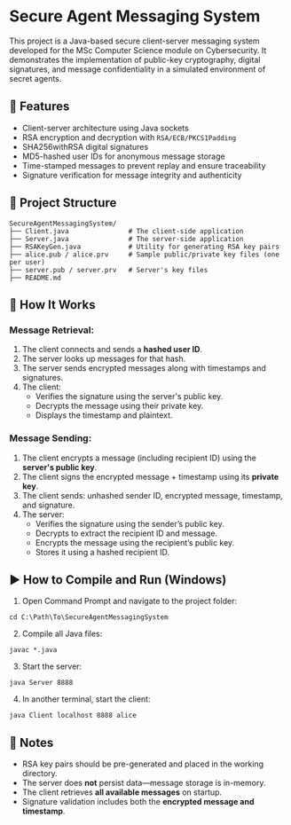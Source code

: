 # Secure Agent Messaging System

This project is a Java-based secure client-server messaging system developed for the MSc Computer Science module on Cybersecurity. It demonstrates the implementation of public-key cryptography, digital signatures, and message confidentiality in a simulated environment of secret agents.

## 🔐 Features

- Client-server architecture using Java sockets
- RSA encryption and decryption with `RSA/ECB/PKCS1Padding`
- SHA256withRSA digital signatures
- MD5-hashed user IDs for anonymous message storage
- Time-stamped messages to prevent replay and ensure traceability
- Signature verification for message integrity and authenticity

## 📁 Project Structure

```
SecureAgentMessagingSystem/
├── Client.java               # The client-side application
├── Server.java               # The server-side application
├── RSAKeyGen.java            # Utility for generating RSA key pairs
├── alice.pub / alice.prv     # Sample public/private key files (one per user)
├── server.pub / server.prv   # Server's key files
├── README.md
```

## 🧪 How It Works

### Message Retrieval:
1. The client connects and sends a **hashed user ID**.
2. The server looks up messages for that hash.
3. The server sends encrypted messages along with timestamps and signatures.
4. The client:
   - Verifies the signature using the server's public key.
   - Decrypts the message using their private key.
   - Displays the timestamp and plaintext.

### Message Sending:
1. The client encrypts a message (including recipient ID) using the **server's public key**.
2. The client signs the encrypted message + timestamp using its **private key**.
3. The client sends: unhashed sender ID, encrypted message, timestamp, and signature.
4. The server:
   - Verifies the signature using the sender’s public key.
   - Decrypts to extract the recipient ID and message.
   - Encrypts the message using the recipient’s public key.
   - Stores it using a hashed recipient ID.

## ▶️ How to Compile and Run (Windows)

1. Open Command Prompt and navigate to the project folder:

```
cd C:\Path\To\SecureAgentMessagingSystem
```

2. Compile all Java files:

```
javac *.java
```

3. Start the server:

```
java Server 8888
```

4. In another terminal, start the client:

```
java Client localhost 8888 alice
```

## 🧾 Notes

- RSA key pairs should be pre-generated and placed in the working directory.
- The server does **not** persist data—message storage is in-memory.
- The client retrieves **all available messages** on startup.
- Signature validation includes both the **encrypted message and timestamp**.
